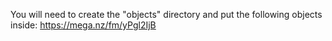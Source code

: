 You will need to create the "objects" directory and put the following objects inside:
https://mega.nz/fm/yPgl2IjB